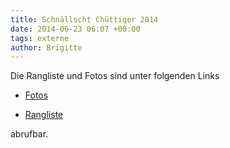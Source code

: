 ```yaml
---
title: Schnällscht Chüttiger 2014
date: 2014-06-23 06:07 +00:00
tags: externe
author: Brigitte
---
```


     
Die Rangliste und Fotos sind unter folgenden Links 

- [Fotos](https://picasaweb.google.com/103006460901456700888/SchnallschtChuttiger2014?authkey=Gv1sRgCISnhIrhyt2fhAE&noredirect=1#)    
     
- [Rangliste](https://www.dropbox.com/sh/8aqt4itd7ihhstq/AAAdTB656By7W1IxYz8L4lh-a)    

abrufbar.
